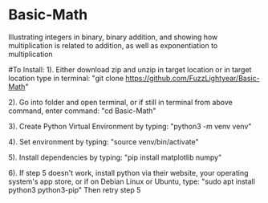 # Basic-Math
Illustrating integers in binary, binary addition, and showing how multiplication is related to addition, as well as exponentiation to multiplication

#To Install:
1). Either download zip and unzip in target location
    or in target location type in terminal:
    "git clone https://github.com/FuzzLightyear/Basic-Math"
    
2). Go into folder and open terminal, 
    or if still in terminal from above command, enter command:
    "cd Basic-Math"
    
3). Create Python Virtual Environment by typing:
    "python3 -m venv venv"
    
4). Set environment by typing:
    "source venv/bin/activate"
    
5). Install dependencies by typing:
    "pip install matplotlib numpy"
    
6). If step 5 doesn't work, install python via their website, your operating system's app store, or if on Debian Linux or Ubuntu, type:
    "sudo apt install python3 python3-pip"
Then retry step 5
